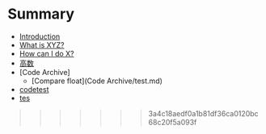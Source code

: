 # Summary

* [Introduction](README.md)
* [What is XYZ?](first-question.md)
* [How can I do X?](second-question.md)
* [高数](高数.md)
* [Code Archive]
  * [Compare float](Code Archive/test.md)
* [codetest](codetest.md)
* [tes](tes.md)



>>>>>>> 3a4c18aedf0a1b81df36ca0120bc68c20f5a093f
